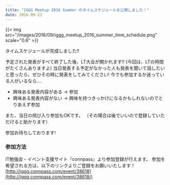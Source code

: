 ```yaml
---
title: "IGGG Meetup 2016 Summer のタイムスケジュールを公開しました！"
date: 2016-09-23
---
```


{{< img src="/images/2016/09/iggg_meetup_2016_summer_time_schedule.png" scale="0.6" >}}

タイムスケジュールが完成しました!!

予定された発表がすべて終了した後、LT大会が開かれます!!
(今回は、LTの時間がたくさんありますよ)
当日発表する予定がなかった人も発表を聞いて話したいと思ったら、ぜひその時に発表をしてみてください!
今でも参加するか迷っている人がいるなら….

* 興味ある発表内容がある -> 参加
* 興味ある発表内容がない -> 興味を持つきっかけになるかもしれないのでとりあえず参加

また、当日の飛び入り参加もOKです。
（その場合は後でいいので登録していただけると助かります）

参加お待ちしております!

### 参加方法

IT勉強会・イベント支援サイト『connpass』より参加登録が行えます。
参加を希望される方は、以下のリンクよりご登録をお願いいたします！
[http://iggg.connpass.com/event/38618](http://iggg.connpass.com/event/38618/)
